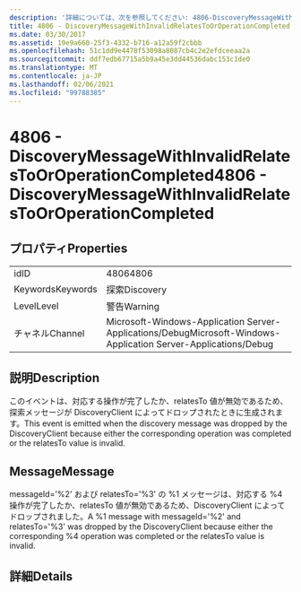 ```yaml
---
description: '詳細については、次を参照してください: 4806-DiscoveryMessageWithInvalidRelatesToOrOperationCompleted'
title: 4806 - DiscoveryMessageWithInvalidRelatesToOrOperationCompleted
ms.date: 03/30/2017
ms.assetid: 19e9a660-25f3-4332-b716-a12a59f2cbbb
ms.openlocfilehash: 51c1dd9e4478f53098a8087cb4c2e2efdceeaa2a
ms.sourcegitcommit: ddf7edb67715a5b9a45e3dd44536dabc153c1de0
ms.translationtype: MT
ms.contentlocale: ja-JP
ms.lasthandoff: 02/06/2021
ms.locfileid: "99788385"
---
```

# <a name="4806---discoverymessagewithinvalidrelatestooroperationcompleted"></a><span data-ttu-id="10314-103">4806 - DiscoveryMessageWithInvalidRelatesToOrOperationCompleted</span><span class="sxs-lookup"><span data-stu-id="10314-103">4806 - DiscoveryMessageWithInvalidRelatesToOrOperationCompleted</span></span>

## <a name="properties"></a><span data-ttu-id="10314-104">プロパティ</span><span class="sxs-lookup"><span data-stu-id="10314-104">Properties</span></span>  
  
|||  
|-|-|  
|<span data-ttu-id="10314-105">id</span><span class="sxs-lookup"><span data-stu-id="10314-105">ID</span></span>|<span data-ttu-id="10314-106">4806</span><span class="sxs-lookup"><span data-stu-id="10314-106">4806</span></span>|  
|<span data-ttu-id="10314-107">Keywords</span><span class="sxs-lookup"><span data-stu-id="10314-107">Keywords</span></span>|<span data-ttu-id="10314-108">探索</span><span class="sxs-lookup"><span data-stu-id="10314-108">Discovery</span></span>|  
|<span data-ttu-id="10314-109">Level</span><span class="sxs-lookup"><span data-stu-id="10314-109">Level</span></span>|<span data-ttu-id="10314-110">警告</span><span class="sxs-lookup"><span data-stu-id="10314-110">Warning</span></span>|  
|<span data-ttu-id="10314-111">チャネル</span><span class="sxs-lookup"><span data-stu-id="10314-111">Channel</span></span>|<span data-ttu-id="10314-112">Microsoft-Windows-Application Server-Applications/Debug</span><span class="sxs-lookup"><span data-stu-id="10314-112">Microsoft-Windows-Application Server-Applications/Debug</span></span>|  
  
## <a name="description"></a><span data-ttu-id="10314-113">説明</span><span class="sxs-lookup"><span data-stu-id="10314-113">Description</span></span>  

 <span data-ttu-id="10314-114">このイベントは、対応する操作が完了したか、relatesTo 値が無効であるため、探索メッセージが DiscoveryClient によってドロップされたときに生成されます。</span><span class="sxs-lookup"><span data-stu-id="10314-114">This event is emitted when the discovery message was dropped by the DiscoveryClient because either the corresponding operation was completed or the relatesTo value is invalid.</span></span>  
  
## <a name="message"></a><span data-ttu-id="10314-115">Message</span><span class="sxs-lookup"><span data-stu-id="10314-115">Message</span></span>  

 <span data-ttu-id="10314-116">messageId='%2' および relatesTo='%3' の %1 メッセージは、対応する %4 操作が完了したか、relatesTo 値が無効であるため、DiscoveryClient によってドロップされました。</span><span class="sxs-lookup"><span data-stu-id="10314-116">A %1 message with messageId='%2' and relatesTo='%3' was dropped by the DiscoveryClient because either the corresponding %4 operation was completed or the relatesTo value is invalid.</span></span>  
  
## <a name="details"></a><span data-ttu-id="10314-117">詳細</span><span class="sxs-lookup"><span data-stu-id="10314-117">Details</span></span>
